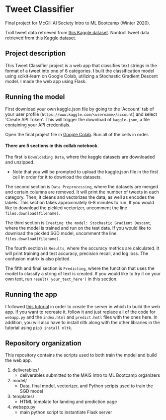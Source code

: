 # Tweet Classifier

Final project for McGill AI Society Intro to ML Bootcamp (Winter 2020). 

Troll tweet data retrieved from [this Kaggle dataset](https://www.kaggle.com/fivethirtyeight/russian-troll-tweets). 
Nontroll tweet data retrieved from [this Kaggle dataset](https://www.kaggle.com/speckledpingu/RawTwitterFeeds).

## Project description

This Tweet Classifier project is a web app that classifies text strings in the format of a tweet into one of 6 categories. I built the classification model using scikit-learn on Google Colab, utilizing a Stochastic Gradient Descent model. I made the web app using Flask.

## Running the model

First download your own kaggle.json file by going to the 'Account' tab of your user profile (`https://www.kaggle.com/<username>/account`) and select 'Create API Token'. This will trigger the download of `kaggle.json`, a file containing your API credentials.

Open the final project file in [Google Colab](https://colab.research.google.com/drive/1wJbxyTvkjratU3H7LPFQ1rs3fzp5fgM6). Run all of the cells in order.


#### There are 5 sections in this collab notebook. 

The first is `Downloading Data`, where the kaggle datasets are downloaded and unzipped.
* Note that you will be prompted to upload the kaggle.json file in the first cell in order for it to download the datasets.

The second section is `Data Preprocessing`, where the datasets are merged and certain columns are removed. It will print the number of tweets in each category. Then, it cleans and vectorizes the data, as well as encodes the labels. This section takes approximately 6-8 minutes to run. If you would like to download the pickled vectorizer, uncomment the line ```files.download(filename)```.  

The third section is `Creating the model: Stochastic Gradient Descent`, where the model is trained and run on the test data. If you would like to download the pickled SGD model, uncomment the line ```files.download(filename)```.

The fourth section is ```Results```, where the accuracy metrics are calculated. It will print training and test accuracy, precision recall, and log loss. The confusion matrix is also plotted.

The fifth and final section is ```Predicting```, where the function that uses the model to classify a string of text is created. If you would like to try it on your own text, run ```result('your_text_here')``` in this section.

## Running the app

I followed [this tutorial](https://towardsdatascience.com/building-a-web-application-to-deploy-machine-learning-models-e224269c1331) in order to create the server in which to build the web app. If you want to recreate it, follow it and just replace all of the code for ```webapp.py``` and the ```index.html``` and ```predict.hmtl``` files with the ones here. In addition, you will also have to install nltk along with the other libraries in the tutorial using ```pip3 install nltk```.

## Repository organization

This repository contains the scripts used to both train the model and build the web app.

1. deliverables/
	* deliverables submitted to the MAIS Intro to ML Bootcamp organizers
2. model/
	* Data, final model, vectorizer, and Python scripts used to train the SGD model 
3. templates/
	* HTML template for landing and prediction page
4. webapp.py
	* main python script to instantiate Flask server
